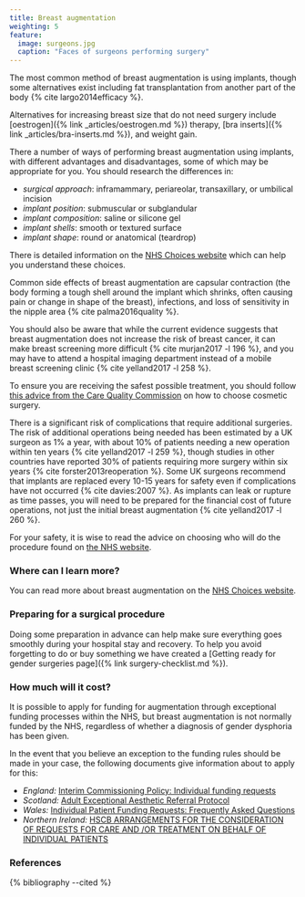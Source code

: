 ```yaml
---
title: Breast augmentation
weighting: 5
feature:
  image: surgeons.jpg
  caption: "Faces of surgeons performing surgery"
---
```


The most common method of breast augmentation is using implants, though some alternatives exist including fat transplantation from another part of the body {% cite largo2014efficacy %}.

Alternatives for increasing breast size that do not need surgery include [oestrogen]({% link _articles/oestrogen.md %}) therapy, [bra inserts]({% link _articles/bra-inserts.md %}), and weight gain.

There a number of ways of performing breast augmentation using implants, with different advantages and disadvantages, some of which may be appropriate for you. You should research the differences in:

- *surgical approach*: inframammary, periareolar, transaxillary, or umbilical incision
- *implant position*: submuscular or subglandular
- *implant composition*: saline or silicone gel
- *implant shells*: smooth or textured surface 
- *implant shape*: round or anatomical (teardrop) 

There is detailed information on the [NHS Choices website](http://www.nhs.uk/Conditions/cosmetic-treatments-guide/Pages/breast-enlargement.aspx) which can help you understand these choices.

Common side effects of breast augmentation are capsular contraction (the body forming a tough shell around the implant which shrinks, often causing pain or change in shape of the breast), infections, and loss of sensitivity in the nipple area {% cite palma2016quality %}.

You should also be aware that while the current evidence suggests that breast augmentation does not increase the risk of breast cancer, it can make breast screening more difficult {% cite murjan2017 -l 196 %}, and you may have to attend a hospital imaging department instead of a mobile breast screening clinic {% cite yelland2017 -l 258 %}.

To ensure you are receiving the safest possible treatment, you should follow [this advice from the Care Quality Commission](http://www.cqc.org.uk/help-advice/help-choosing-care-services/choosing-cosmetic-surgery) on how to choose cosmetic surgery.

There is a significant risk of complications that require additional surgeries. The risk of additional operations being needed has been estimated by a UK surgeon as 1% a year, with about 10% of patients needing a new operation within ten years {% cite yelland2017 -l 259 %}, though studies in other countries have reported 30% of patients requiring more surgery within six years {% cite forster2013reoperation %}. Some UK surgeons recommend that implants are replaced every 10-15 years for safety even if complications have not occurred {% cite davies:2007 %}. As implants can leak or rupture as time passes, you will need to be prepared for the financial cost of future operations, not just the initial breast augmentation {% cite yelland2017 -l 260 %}.

For your safety, it is wise to read the advice on choosing who will do the procedure found on [the NHS website](https://www.nhs.uk/conditions/cosmetic-procedures/choosing-who-will-do-your-procedure/).

### Where can I learn more?

You can read more about breast augmentation on the [NHS Choices website](http://www.nhs.uk/Conditions/cosmetic-treatments-guide/Pages/breast-enlargement.aspx).

### Preparing for a surgical procedure

Doing some preparation in advance can help make sure everything goes smoothly during your hospital stay and recovery. To help you avoid forgetting to do or buy something we have created a [Getting ready for gender surgeries page]({% link surgery-checklist.md %}).

### How much will it cost?

It is possible to apply for funding for augmentation through exceptional funding processes within the NHS, but breast augmentation is not normally funded by the NHS, regardless of whether a diagnosis of gender dysphoria has been given.

In the event that you believe an exception to the funding rules should be made in your case, the following documents give information about to apply for this:

- *England:* [Interim Commissioning Policy: Individual funding requests](https://www.england.nhs.uk/commissioning/wp-content/uploads/sites/12/2016/08/cp-03.pdf)
- *Scotland:* [Adult Exceptional Aesthetic Referral Protocol](http://www.sehd.scot.nhs.uk/mels/CEL2011_27.pdf)
- *Wales:* [Individual Patient Funding Requests: Frequently Asked Questions](http://www.wales.nhs.uk/sitesplus/863/page/55331)
- *Northern Ireland:* [HSCB ARRANGEMENTS FOR THE CONSIDERATION OF REQUESTS FOR CARE AND /OR TREATMENT ON BEHALF OF INDIVIDUAL PATIENTS](http://www.hscbusiness.hscni.net/pdf/Protocol_ECR_and__IFR_arrangements.pdf) 

### References

{% bibliography --cited %}